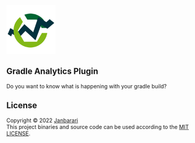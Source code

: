 <img src="plugin-logo.png" alt="plugin logo" width="128"/>

## Gradle Analytics Plugin
Do you want to know what is happening with your gradle build?


License
---
Copyright © 2022 [Janbarari](https://github.com/janbarari)  
This project binaries and source code can be used according to the [MIT LICENSE](https://github.com/janbarari/gradle-analytics-plugin/blob/main/LICENSE).
